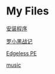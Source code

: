 # My Files  
[安装程序](安装程序.md)[罗小黑战记](罗小黑战记.md)
[Edgeless PE](Edgeless.md)[music](/music/music.html)